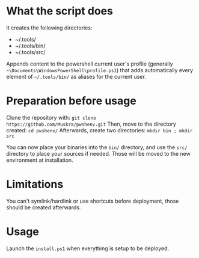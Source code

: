 # What the script does

It creates the following directories:

* ~/.tools/
* ~/.tools/bin/
* ~/.tools/src/

Appends content to the powershell current user's profile (generally `~\Documents\WindowsPowerShell\profile.ps1`) that adds automatically every element of `~/.tools/bin/` as aliases for the current user.

# Preparation before usage

Clone the repository with: `git clone https://github.com/Muskra/pwshenv.git`
Then, move to the directory created: `cd pwshenv/`
Afterwards, create two directories: `mkdir bin ; mkdir src`

You can now place your binaries into the `bin/` directory, and use the `src/` directory to place your sources if needed.
Those will be moved to the new environment at installation. 

# Limitations

You can't symlink/hardlink or use shortcuts before deployment, those should be created afterwards.

# Usage

Launch the `install.ps1` when everything is setup to be deployed.
